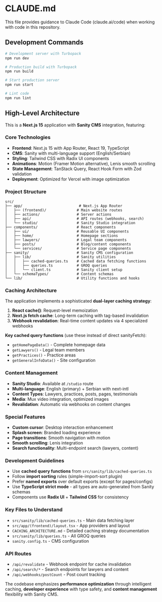 # CLAUDE.md

This file provides guidance to Claude Code (claude.ai/code) when working with code in this repository.

## Development Commands

```bash
# Development server with Turbopack
npm run dev

# Production build with Turbopack
npm run build

# Start production server
npm run start

# Lint code
npm run lint
```

## High-Level Architecture

This is a **Next.js 15** application with **Sanity CMS** integration, featuring:

### Core Technologies
- **Frontend**: Next.js 15 with App Router, React 19, TypeScript
- **CMS**: Sanity with multi-language support (English/Serbian)
- **Styling**: Tailwind CSS with Radix UI components
- **Animations**: Motion (Framer Motion alternative), Lenis smooth scrolling
- **State Management**: TanStack Query, React Hook Form with Zod validation
- **Deployment**: Optimized for Vercel with image optimization

### Project Structure

```
src/
├── app/                          # Next.js App Router
│   ├── (frontend)/              # Main website routes
│   ├── actions/                 # Server actions
│   ├── api/                     # API routes (webhooks, search)
│   └── studio/                  # Sanity Studio integration
├── components/                  # React components
│   ├── ui/                      # Reusable UI components
│   ├── home/                    # Homepage sections
│   ├── lawyers/                 # Legal team components
│   ├── posts/                   # Blog/content components
│   └── services/                # Service page components
├── sanity/                      # Sanity CMS configuration
│   ├── lib/                     # Sanity utilities
│   │   ├── cached-queries.ts    # Cached data fetching functions
│   │   ├── queries.ts           # GROQ queries
│   │   └── client.ts            # Sanity client setup
│   └── schemaTypes/             # Content schemas
└── lib/                         # Utility functions and hooks
```

### Caching Architecture

The application implements a sophisticated **dual-layer caching strategy**:

1. **React cache()**: Request-level memoization
2. **Next.js fetch cache**: Long-term caching with tag-based invalidation
3. **Webhook revalidation**: Real-time content updates via 4 specialized webhooks

**Key cached query functions** (use these instead of direct sanityFetch):
- `getHomePageData()` - Complete homepage data
- `getLawyers()` - Legal team members
- `getPractices()` - Practice areas
- `getGeneralInfoData()` - Site configuration

### Content Management

- **Sanity Studio**: Available at `/studio` route
- **Multi-language**: English (primary) + Serbian with next-intl
- **Content Types**: Lawyers, practices, posts, pages, testimonials
- **Media**: Mux video integration, optimized images
- **Revalidation**: Automatic via webhooks on content changes

### Special Features

- **Custom cursor**: Desktop interaction enhancement
- **Splash screen**: Branded loading experience
- **Page transitions**: Smooth navigation with motion
- **Smooth scrolling**: Lenis integration
- **Search functionality**: Multi-endpoint search (lawyers, content)

### Development Guidelines

- Use **cached query functions** from `src/sanity/lib/cached-queries.ts`
- Follow **import sorting** rules (simple-import-sort plugin)
- Prefer **named exports** over default exports (except for pages/configs)
- Use **TypeScript strict mode** - all types are auto-generated from Sanity schemas
- Components use **Radix UI** + **Tailwind CSS** for consistency

### Key Files to Understand

- `src/sanity/lib/cached-queries.ts` - Main data fetching layer
- `src/app/(frontend)/layout.tsx` - App providers and layout
- `CACHING_ARCHITECTURE.md` - Detailed caching strategy documentation
- `src/sanity/lib/queries.ts` - All GROQ queries
- `sanity.config.ts` - CMS configuration

### API Routes

- `/api/revalidate` - Webhook endpoint for cache invalidation
- `/api/search/*` - Search endpoints for lawyers and content
- `/api/webhooks/postCount` - Post count tracking

The codebase emphasizes **performance optimization** through intelligent caching, **developer experience** with type safety, and **content management** flexibility with Sanity CMS.